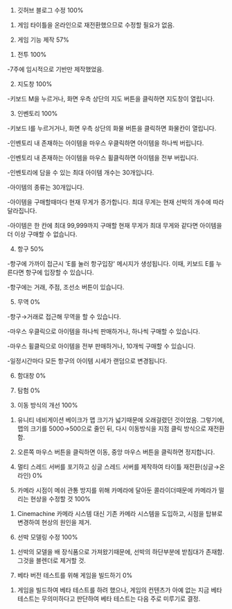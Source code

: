 1. 깃허브 블로그 수정 100% 

1) 게임 타이틀을 온라인으로 재전환했으므로 수정할 필요가 없음.



2. 게임 기능 제작 57%

1) 전투 100%

  -7주에 임시적으로 기반만 제작했었음.

2) 지도창 100%

  -키보드 M을 누르거나, 화면 우측 상단의 지도 버튼을 클릭하면 지도창이 열립니다.

3) 인벤토리 100%

  -키보드 I를 누르거거나, 화면 우측 상단의 화물 버튼을 클릭하면 화물칸이 열립니다.

  -인벤토리 내 존재하는 아이템을 마우스 우클릭하면 아이템을 하나씩 버립니다.

  -인벤토리 내 존재하는 아이템을 마우스 휠클릭하면 아이템을 전부 버립니다.

  -인벤토리에 담을 수 있는 최대 아이템 개수는 30개입니다.

  -아이템의 종류는 30개입니다.

  -아이템을 구매할때마다 현재 무게가 증가합니다. 최대 무게는 현재 선박의 개수에 따라 달라집니다.

  -아이템은 한 칸에 최대 99,999까지 구매할 현재 무게가 최대 무게와 같다면 아이템을 더 이상 구매할 수 없습니다.

4) 항구 50%

  -항구에 가까이 접근시 'E를 눌러 항구입장' 메시지가 생성됩니다. 이때, 키보드 E를 누른다면 항구에 입장할 수 있습니다.

  -항구에는 거래, 주점, 조선소 버튼이 있습니다.

5) 무역 0%

  -항구→거래로 접근해 무역을 할 수 있습니다.

  -마우스 우클릭으로 아이템을 하나씩 판매하거나, 하나씩 구매할 수 있습니다.

  -마우스 휠클릭으로 아이템을 전부 판매하거나, 10개씩 구매할 수 있습니다.

  -일정시간마다 모든 항구의 아이템 시세가 랜덤으로 변경됩니다.

6) 함대창 0%

7) 탐험 0%



3. 이동 방식의 개선 100%

1) 유니티 네비게이션 베이크가 맵 크기가 넓기때문에 오래걸렸던 것이었음. 그렇기에, 맵의 크기를 5000→500으로 줄인 뒤, 다시 이동방식을 지점 클릭 방식으로 재전환함.

2) 오른쪽 마우스 버튼을 클릭하면 이동, 중앙 마우스 버튼을 클릭하면 정지합니다.



4. 멀티 스레드 서버를 포기하고 싱글 스레드 서버를 제작하여 타이틀 재전환(싱글→온라인) 0%



5. 카메라 시점이 메쉬 관통 방지를 위해 카메라에 달아둔 콜라이더때문에 카메라가 떨리는 현상을 수정할 것 100%

1) Cinemachine 카메라 시스템 대신 기존 카메라 시스템을 도입하고, 시점을 탑뷰로 변경하여 현상의 원인을 제거.



6. 선박 모델링 수정 100%

1) 선박의 모델을 배 장식품으로 가져왔기때문에, 선박의 하단부분에 받침대가 존재함. 그것을 블렌더로 제거할 것.



7. 베타 버전 테스트를 위해 게임을 빌드하기 0%

1) 게임을 빌드하여 베타 테스트를 하려  했으나, 게임의 컨텐츠가 아예 없는 지금 베타 테스트는 무의미하다고 판단하여 베타 테스트는 다음 주로 미루기로 결정.

